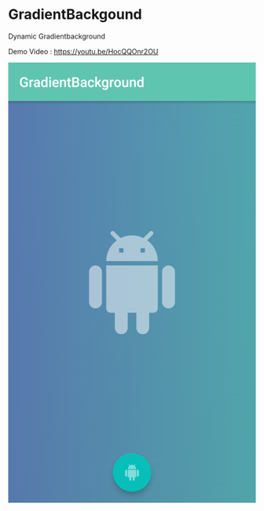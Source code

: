 # GradientBackgound
Dynamic Gradientbackground 

Demo Video : https://youtu.be/HocQQOnr2OU

![Screenshot](/Screenshots/device-2017-04-10-145940.png)


 
